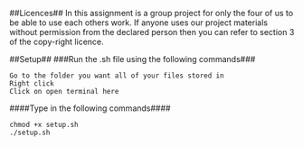 ##Licences##
In this assignment is a group project for only the four of us to be able to use each others work.
If anyone uses our project materials without permission from the declared person then you can refer to section 3 of the copy-right licence.

##Setup##
###Run the .sh file using the following commands###

	Go to the folder you want all of your files stored in
	Right click
	Click on open terminal here

####Type in the following commands####

	chmod +x setup.sh
	./setup.sh


